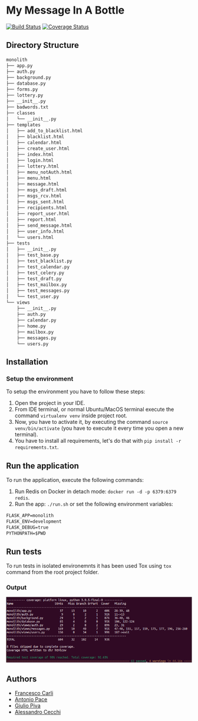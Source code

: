 

# My Message In A Bottle
[![Build Status](https://app.travis-ci.com/fcarli3/message-in-a-bottle.svg?branch=main)](https://app.travis-ci.com/fcarli3/message-in-a-bottle) [![Coverage Status](https://coveralls.io/repos/github/fcarli3/message-in-a-bottle/badge.svg?branch=main&t=vyPoTB)](https://coveralls.io/github/fcarli3/message-in-a-bottle?branch=main)

## Directory Structure
```
monolith
├── app.py
├── auth.py
├── background.py
├── database.py
├── forms.py
├── lottery.py
├── __init__.py
├── badwords.txt
├── classes
│   └── __init__.py
├── templates
│   ├── add_to_blacklist.html
│   ├── blacklist.html
│   ├── calendar.html
│   ├── create_user.html
│   ├── index.html
│   ├── login.html
│   ├── lottery.html
│   ├── menu_notAuth.html
│   ├── menu.html
│   ├── message.html
│   ├── msgs_draft.html
│   ├── msgs_rcv.html
│   ├── msgs_sent.html
│   ├── recipients.html
│   ├── report_user.html
│   ├── report.html
│   ├── send_message.html
│   ├── user_info.html
│   └── users.html
├── tests
│   ├── __init__.py
│   ├── test_base.py
│   ├── test_blacklist.py
│   ├── test_calendar.py
│   ├── test_celery.py
│   ├── test_draft.py
│   ├── test_mailbox.py
│   ├── test_messages.py
│   └── test_user.py
└── views
    ├── __init__.py
    ├── auth.py
    ├── calendar.py
    ├── home.py
    ├── mailbox.py
    ├── messages.py
    └── users.py
```


## Installation

### Setup the environment 
To setup the environment you have to follow these steps:

1. Open the project in your IDE.
2. From IDE terminal, or normal Ubuntu/MacOS terminal execute the command `virtualenv venv` inside project root.
3. Now, you have to activate it, by executing the command `source venv/bin/activate` (you have to execute it every time you open a new terminal).
4. You have to install all requirements, let's do that with `pip install -r requirements.txt`.


## Run the application
To run the application, execute the following commands:
1. Run Redis on Docker in detach mode: `docker run -d -p 6379:6379 redis`.
2. Run the app: `./run.sh` or set the following environment variables:
```
FLASK_APP=monolith
FLASK_ENV=development
FLASK_DEBUG=true
PYTHONPATH=$PWD
```

## Run tests
To run tests in isolated environemnts it has been used Tox using `tox` command from the root project folder. 

### Output
![image info](./tests.png)

## Authors
- [Francesco Carli](https://github.com/fcarli3)
- [Antonio Pace](https://github.com/pacant)
- [Giulio Piva](https://github.com/gystemd)
- [Alessandro Cecchi](https://github.com/PaolinoRossi)
